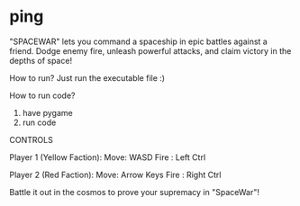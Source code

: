 # ping

"SPACEWAR" lets you command a spaceship in epic battles against a friend. Dodge enemy fire, unleash powerful attacks, and claim victory in the depths of space!

How to run?
Just run the executable file :)

How to run code?

1. have pygame
2. run code

CONTROLS

Player 1 (Yellow Faction):
Move: WASD
Fire : Left Ctrl

Player 2 (Red Faction):
Move: Arrow Keys
Fire : Right Ctrl

Battle it out in the cosmos to prove your supremacy in "SpaceWar"!
